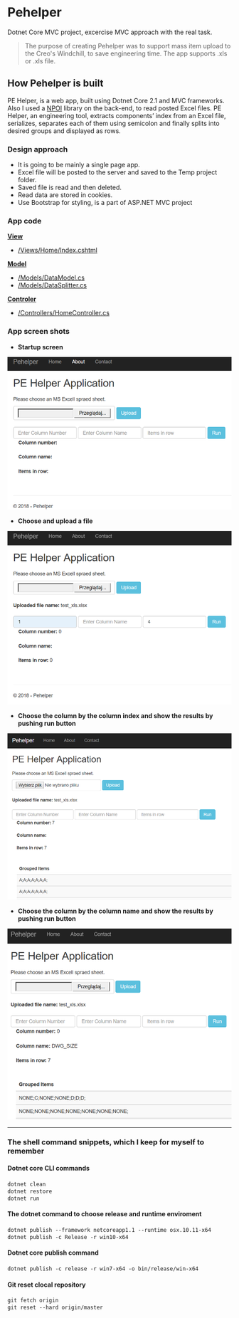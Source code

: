 # Pehelper

Dotnet Core MVC project, excercise MVC approach with the real task.

>The purpose of creating Pehelper was to support mass item upload to the Creo's Windchill, to save engineering time. The app supports .xls or .xls file. 

## How Pehelper is built

PE Helper, is a web app, built using Dotnet Core 2.1 and MVC frameworks. Also I used a [NPOI](https://github.com/dotnetcore/NPOI) library on the back-end, to read posted Excel files. PE Helper, an engineering tool, extracts components’ index from an Excel file, serializes, separates each of them using semicolon and finally splits into desired groups and displayed as rows.

### Design approach

- It is going to be mainly a single page app.
- Excel file will be posted to the server and saved to the Temp project folder.
- Saved file is read and then deleted.
- Read data are stored in cookies.
- Use Bootstrap for styling, is a part of ASP.NET MVC project

### App code

**[View](https://github.com/LuczynskiDar/Pehelper/blob/nocookie/Views/Home/)**

- [/Views/Home/Index.cshtml](https://github.com/LuczynskiDar/Pehelper/blob/nocookie/Views/Home/Index.cshtml)

**[Model](https://github.com/LuczynskiDar/Pehelper/tree/nocookie/Models)**

- [/Models/DataModel.cs](https://github.com/LuczynskiDar/Pehelper/blob/nocookie/Models/DataModel.cs)
- [/Models/DataSplitter.cs](https://github.com/LuczynskiDar/Pehelper/blob/nocookie/Models/DataSplitter.cs)

**[Controler](https://github.com/LuczynskiDar/Pehelper/blob/nocookie/Controllers/HomeController.cs)**

- [/Controllers/HomeController.cs](https://github.com/LuczynskiDar/Pehelper/blob/nocookie/Controllers/HomeController.cs)

### App screen shots

- **Startup screen**

![Startup screen](https://github.com/LuczynskiDar/Pehelper/blob/nocookie/Img/pehelper_clean.PNG) 

- **Choose and upload a file**

![upload a file](https://github.com/LuczynskiDar/Pehelper/blob/nocookie/Img/pehelper_uploaded.PNG)

- **Choose the column by the column index and show the results by pushing run button**

![run colun index](https://github.com/LuczynskiDar/Pehelper/blob/nocookie/Img/pehelper_number.PNG)

- **Choose the column by the column name and show the results by pushing run button**

![run column name](https://github.com/LuczynskiDar/Pehelper/blob/nocookie/Img/pehelper_run_column.PNG)

---

### The shell command snippets, which I keep for myself to remember

#### Dotnet core CLI commands

``` dotnet core
dotnet clean
dotnet restore
dotnet run
```

#### The dotnet command to choose release and runtime enviroment

``` dotnet core
dotnet publish --framework netcoreapp1.1 --runtime osx.10.11-x64
dotnet publish -c Release -r win10-x64
```

#### Dotnet core publish command

``` dotnet core
dotnet publish -c release -r win7-x64 -o bin/release/win-x64
```

#### Git reset clocal repository

``` git reset
git fetch origin
git reset --hard origin/master
```
